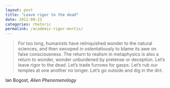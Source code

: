 ```yaml
---
layout: post
title: "Leave rigor to the dead"
date: 2012-09-22
categories: rhetoric
permalink: /academic-rigor-mortis/
---
```


> For too long, humanists have relinquished wonder to the natural sciences, and then swooped in ostentatiously to blame its awe on false consciousness. The return to realism in metaphysics is also a return to wonder, wonder unburdened by pretense or deception. Let’s leave rigor to the dead. Let’s trade furrows for gasps. Let’s rub our temples at one another no longer. Let’s go outside and dig in the dirt.

Ian Bogost, *Alien Phenomenology*